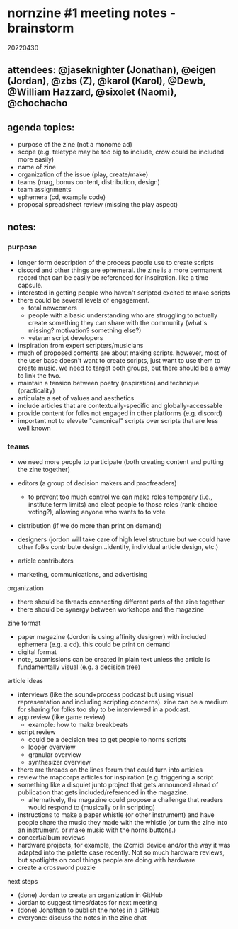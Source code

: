 # nornzine #1 meeting notes - brainstorm
20220430

## attendees: @jaseknighter (Jonathan), @eigen (Jordan), @zbs (Z), @karol (Karol), @Dewb, @William Hazzard, @sixolet (Naomi), @chochacho

## agenda topics: 
* purpose of the zine (not a monome ad)
* scope (e.g. teletype may be too big to include, crow could be included more easily)
* name of zine
* organization of the issue (play, create/make)
* teams (mag, bonus content, distribution, design)
* team assignments
* ephemera (cd, example code)
* proposal spreadsheet review (missing the play aspect)

## notes:

### purpose
* longer form description of the process people use to create scripts
* discord and other things are ephemeral. the zine is a more permanent record that can be easily be referenced for inspiration. like a time capsule.
* interested in getting people who haven't scripted excited to make scripts 
* there could be several levels of engagement.
  * total newcomers
  * people with a basic understanding who are struggling to actually create something they can share with the community (what's missing? motivation? something else?)
  * veteran script developers
* inspiration from expert scripters/musicians
* much of proposed contents are about making scripts. however, most of the user base doesn't want to create scripts, just want to use them to create music. we need to target both groups, but there should be a away to link the two. 
* maintain a tension between poetry (inspiration) and technique (practicality)
* articulate a set of values and aesthetics
* include articles that are contextually-specific and globally-accessable
* provide content for folks not engaged in other platforms (e.g. discord)
* important not to elevate "canonical" scripts over scripts that are less well known

### teams
* we need more people to participate (both creating content and putting the zine together)
* editors (a group of decision makers and proofreaders)
  * to prevent too much control we can make roles temporary (i.e., institute term limits) and elect people to those roles (rank-choice voting?), allowing anyone who wants to to vote

* distribution (if we do more than print on demand)
* designers (jordon will take care of high level structure but we could have other folks contribute design...identity, individual article design, etc.)
* article contributors
* marketing, communications, and advertising

organization
* there should be threads connecting different parts of the zine together
* there should be synergy between workshops and the magazine 

zine format
* paper magazine (Jordon is using affinity designer) with included ephemera (e.g. a cd). this could be print on demand
* digital format
* note, submissions can be created in plain text unless the article is fundamentally visual (e.g. a decision tree)

article ideas
* interviews (like the sound+process podcast but using visual representation and including scripting concerns). zine can be a medium for sharing for folks too shy to be interviewed in a podcast.
* app review (like game review)
  * example: how to make breakbeats
* script review
    * could be a decision tree to get people to norns scripts
    * looper overview
    * granular overview
    * synthesizer overview
* there are threads on the lines forum that could turn into articles
* review the mapcorps articles for inspiration (e.g. triggering a script
* something like a disquiet junto project that gets announced ahead of publication that gets included/referenced in the magazine.  
  * alternatively, the magazine could propose a challenge that readers would respond to (musically or in scripting)
* instructions to make a paper whistle (or other instrument) and have people share the music they made with the whistle (or turn the zine into an instrument. or make music with the norns buttons.)
* concert/album reviews
* hardware projects, for example, the i2cmidi device and/or the way it was adapted into the palette case recently. Not so much hardware reviews, but spotlights on cool things people are doing with hardware
* create a crossword puzzle


next steps
* (done) Jordan to create an organization in GitHub
* Jordan to suggest times/dates for next meeting
* (done) Jonathan to publish the notes in a GitHub
* everyone: discuss the notes in the zine chat

